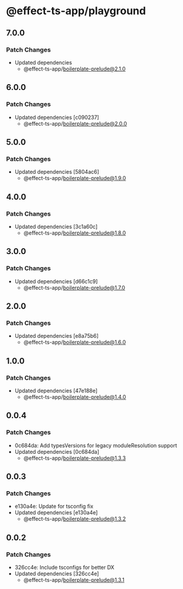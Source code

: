 # @effect-ts-app/playground

## 7.0.0

### Patch Changes

- Updated dependencies
  - @effect-ts-app/boilerplate-prelude@2.1.0

## 6.0.0

### Patch Changes

- Updated dependencies [c090237]
  - @effect-ts-app/boilerplate-prelude@2.0.0

## 5.0.0

### Patch Changes

- Updated dependencies [5804ac6]
  - @effect-ts-app/boilerplate-prelude@1.9.0

## 4.0.0

### Patch Changes

- Updated dependencies [3c1a60c]
  - @effect-ts-app/boilerplate-prelude@1.8.0

## 3.0.0

### Patch Changes

- Updated dependencies [d66c1c9]
  - @effect-ts-app/boilerplate-prelude@1.7.0

## 2.0.0

### Patch Changes

- Updated dependencies [e8a75b6]
  - @effect-ts-app/boilerplate-prelude@1.6.0

## 1.0.0

### Patch Changes

- Updated dependencies [47e188e]
  - @effect-ts-app/boilerplate-prelude@1.4.0

## 0.0.4

### Patch Changes

- 0c684da: Add typesVersions for legacy moduleResolution support
- Updated dependencies [0c684da]
  - @effect-ts-app/boilerplate-prelude@1.3.3

## 0.0.3

### Patch Changes

- e130a4e: Update for tsconfig fix
- Updated dependencies [e130a4e]
  - @effect-ts-app/boilerplate-prelude@1.3.2

## 0.0.2

### Patch Changes

- 326cc4e: Include tsconfigs for better DX
- Updated dependencies [326cc4e]
  - @effect-ts-app/boilerplate-prelude@1.3.1
